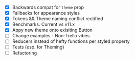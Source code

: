 - [x] Backwards compat for `theme` prop
- [x] Fallbacks for appearance styles
- [x] Tokens && Theme naming conflict rectified
- [x] Benchmarks. Current vs v11.x
- [x] Appy new theme onto exisiting Button
- [ ] Change examples - Non-Trello vibes
- [ ] Reducers instead of hefty functions per styled property
- [ ] Tests (esp. for Theming)
- [ ] Refactoring
